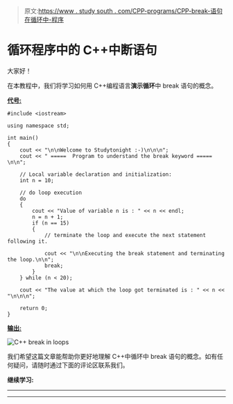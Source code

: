 > 原文:[https://www . study south . com/CPP-programs/CPP-break-语句在循环中-程序](https://www.studytonight.com/cpp-programs/cpp-break-statement-in-loop-program)

# 循环程序中的 C++中断语句

大家好！

在本教程中，我们将学习如何用 C++编程语言**演示循环**中 break 语句的概念。

<u>**代号:**</u>

```
#include <iostream>

using namespace std;

int main()
{
    cout << "\n\nWelcome to Studytonight :-)\n\n\n";
    cout << " =====  Program to understand the break keyword ===== \n\n";

    // Local variable declaration and initialization:
    int n = 10;

    // do loop execution
    do
    {
        cout << "Value of variable n is : " << n << endl;
        n = n + 1;
        if (n == 15)
        {
            // terminate the loop and execute the next statement following it.

            cout << "\n\nExecuting the break statement and terminating the loop.\n\n";
            break;
        }
    } while (n < 20);

    cout << "The value at which the loop got terminated is : " << n << "\n\n\n";

    return 0;
}
```

<u>**输出:**</u>

![C++ break in loops](../Images/c8130f2ecee438751cefc6826e873c99.png)

我们希望这篇文章能帮助你更好地理解 C++中循环中 break 语句的概念。如有任何疑问，请随时通过下面的评论区联系我们。

**继续学习:**

* * *

* * *